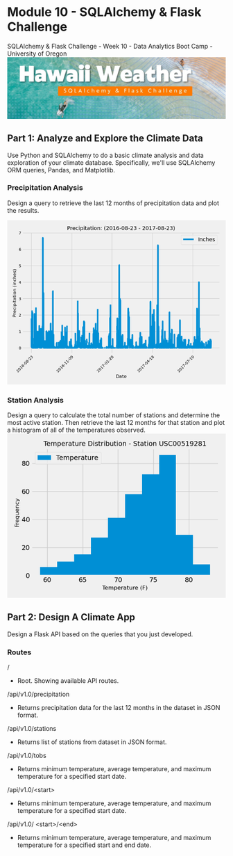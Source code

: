 # Module 10 - SQLAlchemy & Flask Challenge
SQLAlchemy & Flask Challenge - Week 10 - Data Analytics Boot Camp - University of Oregon
![SQL Alchemy & Flask Challenge](images/header_graphic.jpg)

## Part 1:  Analyze and Explore the Climate Data
Use Python and SQLAlchemy to do a basic climate analysis and data exploration of your climate database. Specifically, we'll use SQLAlchemy ORM queries, Pandas, and Matplotlib.

### Precipitation Analysis
Design a query to retrieve the last 12 months of precipitation data and plot the results.

![Precipitation Analysis](images/Precipitation_2016-08-23_2017-08-23.png)

### Station Analysis
Design a query to calculate the total number of stations and determine the most active station.  Then retrieve the last 12 months for that station and plot a histogram of all of the temperatures observed.
![Station Analysis](images/Station-USC00519281_histogram.png)

## Part 2:  Design A Climate App
Design a Flask API based on the queries that you just developed.

### Routes
/
* Root.  Showing available API routes.

/api/v1.0/precipitation
* Returns precipitation data for the last 12 months in the dataset in JSON format.

/api/v1.0/stations
* Returns list of stations from dataset in JSON format.

/api/v1.0/tobs
* Returns minimum temperature, average temperature, and maximum temperature for a specified start date.

/api/v1.0/&lt;start&gt;
* Returns minimum temperature, average temperature, and maximum temperature for a specified start date.

/api/v1.0/ &lt;start&gt;/&lt;end&gt;
* Returns minimum temperature, average temperature, and maximum temperature for a specified start and end date.